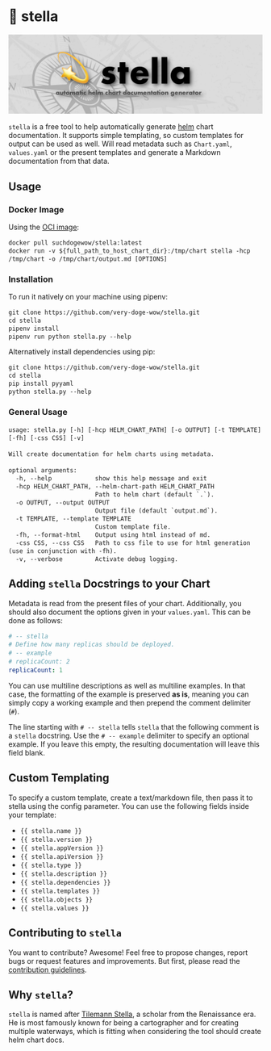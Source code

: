 # 💫 stella

![stella](https://github.com/very-doge-wow/stella/blob/main/stella.png?raw=true)

`stella` is a free tool to help automatically generate
[helm](https://helm.sh/) chart documentation.
It supports simple templating, so custom templates for output can be used as
well. Will read metadata such as `Chart.yaml`, `values.yaml` or the present
templates and generate a Markdown documentation from that data.

## Usage

### Docker Image

Using the [OCI image](https://hub.docker.com/r/suchdogewow/stella):

<!-- markdownlint-disable MD013 -->
```shell
docker pull suchdogewow/stella:latest
docker run -v ${full_path_to_host_chart_dir}:/tmp/chart stella -hcp /tmp/chart -o /tmp/chart/output.md [OPTIONS]
```
<!-- markdownlint-enable MD013 -->

### Installation

To run it natively on your machine using pipenv:

```shell
git clone https://github.com/very-doge-wow/stella.git
cd stella
pipenv install
pipenv run python stella.py --help
```

Alternatively install dependencies using pip:

```shell
git clone https://github.com/very-doge-wow/stella.git
cd stella
pip install pyyaml
python stella.py --help
```

### General Usage

```text
usage: stella.py [-h] [-hcp HELM_CHART_PATH] [-o OUTPUT] [-t TEMPLATE] [-fh] [-css CSS] [-v]

Will create documentation for helm charts using metadata.

optional arguments:
  -h, --help            show this help message and exit
  -hcp HELM_CHART_PATH, --helm-chart-path HELM_CHART_PATH
                        Path to helm chart (default `.`).
  -o OUTPUT, --output OUTPUT
                        Output file (default `output.md`).
  -t TEMPLATE, --template TEMPLATE
                        Custom template file.
  -fh, --format-html    Output using html instead of md.
  -css CSS, --css CSS   Path to css file to use for html generation (use in conjunction with -fh).
  -v, --verbose         Activate debug logging.
```

## Adding `stella` Docstrings to your Chart

Metadata is read from the present files of your chart.
Additionally, you should also document the options given
in your `values.yaml`. This can be done as follows:

```yaml
# -- stella
# Define how many replicas should be deployed.
# -- example
# replicaCount: 2
replicaCount: 1
```

You can use multiline descriptions as well as multiline
examples. In that case, the formatting of the example
is preserved **as is**, meaning you can simply copy
a working example and then prepend the comment delimiter (`#`).

The line starting with `# -- stella` tells `stella` that the following
comment is a `stella` docstring. Use the `# -- example` delimiter to
specify an optional example. If you leave this empty, the resulting
documentation will leave this field blank.

## Custom Templating

To specify a custom template, create a text/markdown file, then pass it to
stella using the config parameter.
You can use the following fields inside your template:

* `{{ stella.name }}`
* `{{ stella.version }}`
* `{{ stella.appVersion }}`
* `{{ stella.apiVersion }}`
* `{{ stella.type }}`
* `{{ stella.description }}`
* `{{ stella.dependencies }}`
* `{{ stella.templates }}`
* `{{ stella.objects }}`
* `{{ stella.values }}`

## Contributing to `stella`

You want to contribute? Awesome!
Feel free to propose changes, report bugs or request features and
improvements. But first, please read the
[contribution guidelines](https://github.com/very-doge-wow/stella/blob/main/CONTRIBUTING.md).

## Why `stella`?

`stella` is named after
[Tilemann Stella](https://de.wikipedia.org/wiki/Tilemann_Stella),
a scholar from the Renaissance era.
He is most famously known for being a cartographer and for creating
multiple waterways, which is fitting when considering the tool should
create helm chart docs.
